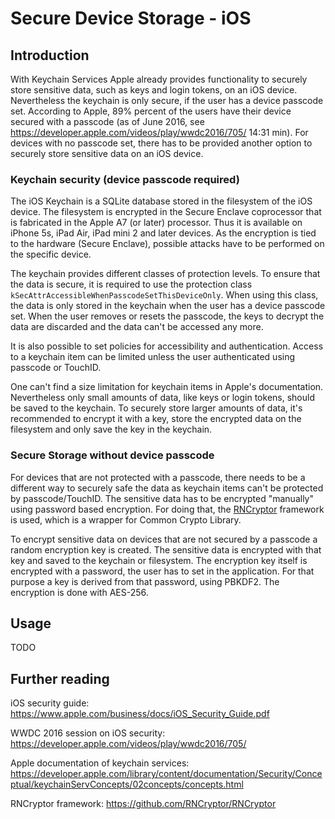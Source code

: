 # Secure Device Storage - iOS

## Introduction

With Keychain Services Apple already provides functionality to securely store sensitive data, such as keys and login tokens, on an iOS device. Nevertheless the keychain is only secure, if the user has a device passcode set. According to Apple, 89% percent of the users have their device secured with a passcode (as of June 2016, see https://developer.apple.com/videos/play/wwdc2016/705/ 14:31 min). For devices with no passcode set, there has to be provided another option to securely store sensitive data on an iOS device.

### Keychain security (device passcode required)

The iOS Keychain is a SQLite database stored in the filesystem of the iOS device. The filesystem is encrypted in the Secure Enclave coprocessor that is fabricated in the Apple A7 (or later) processor. Thus it is available on iPhone 5s, iPad Air, iPad mini 2 and later devices. As the encryption is tied to the hardware (Secure Enclave), possible attacks have to be performed on the specific device.

The keychain provides different classes of protection levels. To ensure that the data is secure, it is required to use the protection class `kSecAttrAccessibleWhenPasscodeSetThisDeviceOnly`. When using this class, the data is only stored in the keychain when the user has a device passcode set. When the user removes or resets the passcode, the keys to decrypt the data are discarded and the data can't be accessed any more.

It is also possible to set policies for accessibility and authentication. Access to a keychain item can be limited unless the user authenticated using passcode or TouchID.

One can't find a size limitation for keychain items in Apple's documentation. Nevertheless only small amounts of data, like keys or login tokens, should be saved to the keychain. To securely store larger amounts of data, it's recommended to encrypt it with a key, store the encrypted data on the filesystem and only save the key in the keychain.

### Secure Storage without device passcode

For devices that are not protected with a passcode, there needs to be a different way to securely safe the data as keychain items can't be protected by passcode/TouchID. The sensitive data has to be encrypted "manually" using password based encryption. For doing that, the [RNCryptor](https://github.com/RNCryptor/RNCryptor) framework is used, which is a wrapper for Common Crypto Library.

To encrypt sensitive data on devices that are not secured by a passcode a random encryption key is created. The sensitive data is encrypted with that key and saved to the keychain or filesystem. The encryption key itself is encrypted with a password, the user has to set in the application. For that purpose a key is derived from that password, using PBKDF2. The encryption is done with AES-256.

## Usage

TODO

## Further reading

iOS security guide:
https://www.apple.com/business/docs/iOS_Security_Guide.pdf

WWDC 2016 session on iOS security:
https://developer.apple.com/videos/play/wwdc2016/705/

Apple documentation of keychain services:
https://developer.apple.com/library/content/documentation/Security/Conceptual/keychainServConcepts/02concepts/concepts.html

RNCryptor framework:
https://github.com/RNCryptor/RNCryptor
